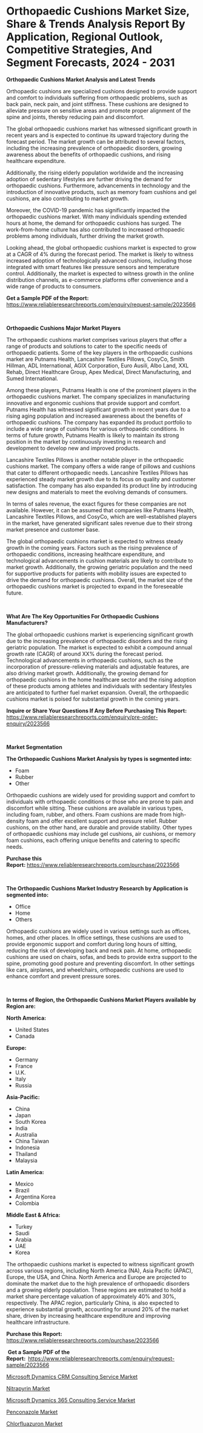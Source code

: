 <p><h1>Orthopaedic Cushions Market Size, Share & Trends Analysis Report By Application, Regional Outlook, Competitive Strategies, And Segment Forecasts, 2024 - 2031</h1></p><p><strong>Orthopaedic Cushions Market Analysis and Latest Trends</strong></p>
<p><p>Orthopaedic cushions are specialized cushions designed to provide support and comfort to individuals suffering from orthopaedic problems, such as back pain, neck pain, and joint stiffness. These cushions are designed to alleviate pressure on sensitive areas and promote proper alignment of the spine and joints, thereby reducing pain and discomfort.</p><p>The global orthopaedic cushions market has witnessed significant growth in recent years and is expected to continue its upward trajectory during the forecast period. The market growth can be attributed to several factors, including the increasing prevalence of orthopaedic disorders, growing awareness about the benefits of orthopaedic cushions, and rising healthcare expenditure.</p><p>Additionally, the rising elderly population worldwide and the increasing adoption of sedentary lifestyles are further driving the demand for orthopaedic cushions. Furthermore, advancements in technology and the introduction of innovative products, such as memory foam cushions and gel cushions, are also contributing to market growth.</p><p>Moreover, the COVID-19 pandemic has significantly impacted the orthopaedic cushions market. With many individuals spending extended hours at home, the demand for orthopaedic cushions has surged. The work-from-home culture has also contributed to increased orthopaedic problems among individuals, further driving the market growth.</p><p>Looking ahead, the global orthopaedic cushions market is expected to grow at a CAGR of 4% during the forecast period. The market is likely to witness increased adoption of technologically advanced cushions, including those integrated with smart features like pressure sensors and temperature control. Additionally, the market is expected to witness growth in the online distribution channels, as e-commerce platforms offer convenience and a wide range of products to consumers.</p></p>
<p><strong>Get a Sample PDF of the Report:&nbsp;</strong> <a href="https://www.reliableresearchreports.com/enquiry/request-sample/2023566">https://www.reliableresearchreports.com/enquiry/request-sample/2023566</a></p>
<p>&nbsp;</p>
<p><strong>Orthopaedic Cushions Major Market Players</strong></p>
<p><p>The orthopaedic cushions market comprises various players that offer a range of products and solutions to cater to the specific needs of orthopaedic patients. Some of the key players in the orthopaedic cushions market are Putnams Health, Lancashire Textiles Pillows, CosyCo, Smith Hillman, ADL International, AGIX Corporation, Euro Ausili, Albo Land, XXL Rehab, Direct Healthcare Group, Apex Medical, Direct Manufacturing, and Sumed International.</p><p>Among these players, Putnams Health is one of the prominent players in the orthopaedic cushions market. The company specializes in manufacturing innovative and ergonomic cushions that provide support and comfort. Putnams Health has witnessed significant growth in recent years due to a rising aging population and increased awareness about the benefits of orthopaedic cushions. The company has expanded its product portfolio to include a wide range of cushions for various orthopaedic conditions. In terms of future growth, Putnams Health is likely to maintain its strong position in the market by continuously investing in research and development to develop new and improved products.</p><p>Lancashire Textiles Pillows is another notable player in the orthopaedic cushions market. The company offers a wide range of pillows and cushions that cater to different orthopaedic needs. Lancashire Textiles Pillows has experienced steady market growth due to its focus on quality and customer satisfaction. The company has also expanded its product line by introducing new designs and materials to meet the evolving demands of consumers.</p><p>In terms of sales revenue, the exact figures for these companies are not available. However, it can be assumed that companies like Putnams Health, Lancashire Textiles Pillows, and CosyCo, which are well-established players in the market, have generated significant sales revenue due to their strong market presence and customer base.</p><p>The global orthopaedic cushions market is expected to witness steady growth in the coming years. Factors such as the rising prevalence of orthopaedic conditions, increasing healthcare expenditure, and technological advancements in cushion materials are likely to contribute to market growth. Additionally, the growing geriatric population and the need for supportive products for patients with mobility issues are expected to drive the demand for orthopaedic cushions. Overall, the market size of the orthopaedic cushions market is projected to expand in the foreseeable future.</p></p>
<p>&nbsp;</p>
<p><strong>What Are The Key Opportunities For Orthopaedic Cushions Manufacturers?</strong></p>
<p><p>The global orthopaedic cushions market is experiencing significant growth due to the increasing prevalence of orthopaedic disorders and the rising geriatric population. The market is expected to exhibit a compound annual growth rate (CAGR) of around XX% during the forecast period. Technological advancements in orthopaedic cushions, such as the incorporation of pressure-relieving materials and adjustable features, are also driving market growth. Additionally, the growing demand for orthopaedic cushions in the home healthcare sector and the rising adoption of these products among athletes and individuals with sedentary lifestyles are anticipated to further fuel market expansion. Overall, the orthopaedic cushions market is poised for substantial growth in the coming years.</p></p>
<p><strong>Inquire or Share Your Questions If Any Before Purchasing This Report:</strong> <a href="https://www.reliableresearchreports.com/enquiry/pre-order-enquiry/2023566">https://www.reliableresearchreports.com/enquiry/pre-order-enquiry/2023566</a></p>
<p>&nbsp;</p>
<p><strong>Market Segmentation</strong></p>
<p><strong>The Orthopaedic Cushions Market Analysis by types is segmented into:</strong></p>
<p><ul><li>Foam</li><li>Rubber</li><li>Other</li></ul></p>
<p><p>Orthopaedic cushions are widely used for providing support and comfort to individuals with orthopaedic conditions or those who are prone to pain and discomfort while sitting. These cushions are available in various types, including foam, rubber, and others. Foam cushions are made from high-density foam and offer excellent support and pressure relief. Rubber cushions, on the other hand, are durable and provide stability. Other types of orthopaedic cushions may include gel cushions, air cushions, or memory foam cushions, each offering unique benefits and catering to specific needs.</p></p>
<p><strong>Purchase this Report:&nbsp;</strong><a href="https://www.reliableresearchreports.com/purchase/2023566">https://www.reliableresearchreports.com/purchase/2023566</a></p>
<p>&nbsp;</p>
<p><strong>The Orthopaedic Cushions Market Industry Research by Application is segmented into:</strong></p>
<p><ul><li>Office</li><li>Home</li><li>Others</li></ul></p>
<p><p>Orthopaedic cushions are widely used in various settings such as offices, homes, and other places. In office settings, these cushions are used to provide ergonomic support and comfort during long hours of sitting, reducing the risk of developing back and neck pain. At home, orthopaedic cushions are used on chairs, sofas, and beds to provide extra support to the spine, promoting good posture and preventing discomfort. In other settings like cars, airplanes, and wheelchairs, orthopaedic cushions are used to enhance comfort and prevent pressure sores.</p></p>
<p>&nbsp;</p>
<p><strong>In terms of Region, the Orthopaedic Cushions Market Players available by Region are:</strong></p>
<p>
    <p> <strong> North America: </strong>
        <ul>
            <li>United States</li>
            <li>Canada</li>
        </ul>
        </p> 
    <p> <strong> Europe: </strong>
        <ul>
            <li>Germany</li>
            <li>France</li>
            <li>U.K.</li>
            <li>Italy</li>
            <li>Russia</li>
        </ul>
        </p> 
    <p> <strong> Asia-Pacific: </strong>
        <ul>
            <li>China</li>
            <li>Japan</li>
            <li>South Korea</li>
            <li>India</li>
            <li>Australia</li>
            <li>China Taiwan</li>
            <li>Indonesia</li>
            <li>Thailand</li>
            <li>Malaysia</li>
        </ul>
        </p> 
    <p> <strong> Latin America: </strong>
        <ul>
            <li>Mexico</li>
            <li>Brazil</li>
            <li>Argentina Korea</li>
            <li>Colombia</li>
        </ul>
        </p> 
    <p> <strong> Middle East & Africa: </strong>
        <ul>
            <li>Turkey</li>
            <li>Saudi</li>
            <li>Arabia</li>
            <li>UAE</li>
            <li>Korea</li>
        </ul>
    </p>
    </p>
<p><p>The orthopaedic cushions market is expected to witness significant growth across various regions, including North America (NA), Asia Pacific (APAC), Europe, the USA, and China. North America and Europe are projected to dominate the market due to the high prevalence of orthopaedic disorders and a growing elderly population. These regions are estimated to hold a market share percentage valuation of approximately 40% and 30%, respectively. The APAC region, particularly China, is also expected to experience substantial growth, accounting for around 20% of the market share, driven by increasing healthcare expenditure and improving healthcare infrastructure.</p></p>
<p><strong>Purchase this Report: </strong><a href="https://www.reliableresearchreports.com/purchase/2023566">https://www.reliableresearchreports.com/purchase/2023566</a></p>
<p>&nbsp;<strong>Get a Sample PDF of the Report:&nbsp;&nbsp;</strong><a href="https://www.reliableresearchreports.com/enquiry/request-sample/2023566">https://www.reliableresearchreports.com/enquiry/request-sample/2023566</a></p>
<p><strong></strong></p>
<p><p><a href="https://github.com/mcdonzamin/Market-Research-Report-List-1/blob/main/microsoft-dynamics-crm-consulting-service-market.md">Microsoft Dynamics CRM Consulting Service Market</a></p><p><a href="https://medium.com/p/3c580cd23232/edit">Nitrapyrin Market</a></p><p><a href="https://github.com/fmbutu/Market-Research-Report-List-1/blob/main/microsoft-dynamics-365-consulting-service-market.md">Microsoft Dynamics 365 Consulting Service Market</a></p><p><a href="https://medium.com/@simonepurdy/penconazole-market-insight-market-trends-growth-forecasted-from-2024-to-2031-a88b522bce9a">Penconazole Market</a></p><p><a href="https://medium.com/@simonepurdy/chlorfluazuron-market-comprehensive-assessment-by-type-application-and-geography-87b1bf2ccf3a">Chlorfluazuron Market</a></p></p>